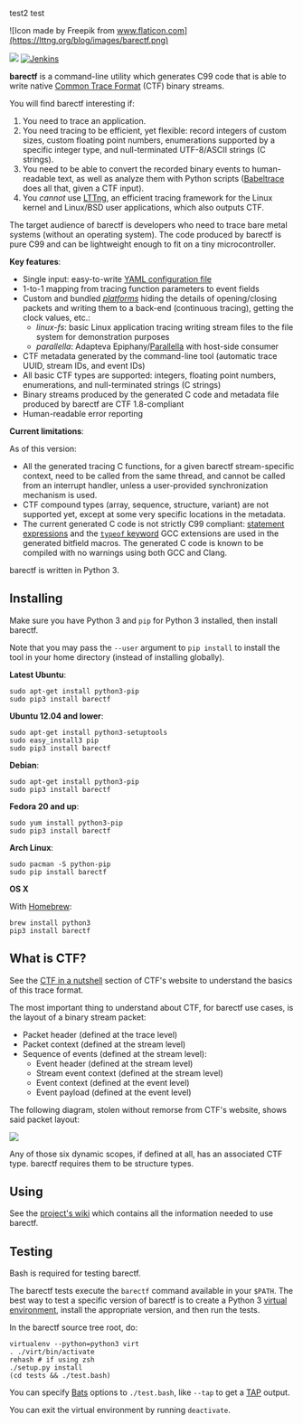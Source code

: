 test2
test

![Icon made by Freepik from www.flaticon.com](https://lttng.org/blog/images/barectf.png)

[![](https://img.shields.io/pypi/v/barectf.svg)](https://pypi.python.org/pypi/barectf)
[![Jenkins](https://img.shields.io/jenkins/s/https/ci.lttng.org/barectf.svg)](https://ci.lttng.org/job/barectf)

**barectf** is a command-line utility which generates C99
code that is able to write native [Common Trace Format](http://diamon.org/ctf)
(CTF) binary streams.

You will find barectf interesting if:

  1. You need to trace an application.
  2. You need tracing to be efficient, yet flexible:
     record integers of custom sizes, custom floating point numbers,
     enumerations supported by a specific integer type, and
     null-terminated UTF-8/ASCII strings (C strings).
  3. You need to be able to convert the recorded binary events to
     human-readable text, as well as analyze them with Python scripts
     ([Babeltrace](http://diamon.org/babeltrace/) does all that,
     given a CTF input).
  4. You _cannot_ use [LTTng](http://lttng.org/), an efficient tracing
     framework for the Linux kernel and Linux/BSD user applications, which
     also outputs CTF.

The target audience of barectf is developers who need to trace bare metal
systems (without an operating system). The code produced by barectf
is pure C99 and can be lightweight enough to fit on a tiny microcontroller.

**Key features**:

  * Single input: easy-to-write [YAML configuration
    file](https://github.com/efficios/barectf/wiki/Writing-the-YAML-configuration-file)
  * 1-to-1 mapping from tracing function parameters to event fields
  * Custom and bundled
    [_platforms_](https://github.com/efficios/barectf/wiki/barectf-platform)
    hiding the details of opening/closing packets and writing them to a
    back-end (continuous tracing), getting the clock values, etc.:
    * _linux-fs_: basic Linux application tracing writing stream files to
      the file system for demonstration purposes
    * _parallella_: Adapteva Epiphany/[Parallella](http://parallella.org/)
      with host-side consumer
  * CTF metadata generated by the command-line tool (automatic trace UUID,
    stream IDs, and event IDs)
  * All basic CTF types are supported: integers, floating point numbers,
    enumerations, and null-terminated strings (C strings)
  * Binary streams produced by the generated C code and metadata file
    produced by barectf are CTF 1.8-compliant
  * Human-readable error reporting

**Current limitations**:

As of this version:

  * All the generated tracing C functions, for a given barectf
    stream-specific context, need to be called from the same thread, and cannot
    be called from an interrupt handler, unless a user-provided
    synchronization mechanism is used.
  * CTF compound types (array, sequence, structure, variant) are not supported
    yet, except at some very specific locations in the metadata.
  * The current generated C code is not strictly C99 compliant:
    [statement expressions](https://gcc.gnu.org/onlinedocs/gcc/Statement-Exprs.html)
    and the
    [`typeof` keyword](https://gcc.gnu.org/onlinedocs/gcc/Typeof.html)
    GCC extensions are used in the generated bitfield macros. The
    generated C code is known to be compiled with no warnings using
    both GCC and Clang.

barectf is written in Python 3.


## Installing

Make sure you have Python 3 and `pip` for Python 3 installed, then
install barectf.

Note that you may pass the `--user` argument to
`pip install` to install the tool in your home directory (instead of
installing globally).

**Latest Ubuntu**:

    sudo apt-get install python3-pip
    sudo pip3 install barectf

**Ubuntu 12.04 and lower**:

    sudo apt-get install python3-setuptools
    sudo easy_install3 pip
    sudo pip3 install barectf

**Debian**:

    sudo apt-get install python3-pip
    sudo pip3 install barectf

**Fedora 20 and up**:

    sudo yum install python3-pip
    sudo pip3 install barectf

**Arch Linux**:

    sudo pacman -S python-pip
    sudo pip install barectf

**OS X**

With [Homebrew](http://brew.sh/):

    brew install python3
    pip3 install barectf


## What is CTF?

See the [CTF in a nutshell](http://diamon.org/ctf/#ctf-in-a-nutshell)
section of CTF's website to understand the basics of this
trace format.

The most important thing to understand about CTF, for barectf use
cases, is the layout of a binary stream packet:

  * Packet header (defined at the trace level)
  * Packet context (defined at the stream level)
  * Sequence of events (defined at the stream level):
    * Event header (defined at the stream level)
    * Stream event context (defined at the stream level)
    * Event context (defined at the event level)
    * Event payload (defined at the event level)

The following diagram, stolen without remorse from CTF's website, shows
said packet layout:

![](http://diamon.org/ctf/img/ctf-stream-packet.png)

Any of those six dynamic scopes, if defined at all, has an associated
CTF type. barectf requires them to be structure types.


## Using

See the [project's wiki](https://github.com/efficios/barectf/wiki) which
contains all the information needed to use barectf.


## Testing

Bash is required for testing barectf.

The barectf tests execute the `barectf` command available in your
`$PATH`. The best way to test a specific version of barectf is to create
a Python 3 [virtual environment](https://virtualenv.pypa.io/en/latest/),
install the appropriate version, and then run the tests.

In the barectf source tree root, do:

    virtualenv --python=python3 virt
    . ./virt/bin/activate
    rehash # if using zsh
    ./setup.py install
    (cd tests && ./test.bash)

You can specify [Bats](https://github.com/sstephenson/bats) options to
`./test.bash`, like `--tap` to get a [TAP](https://testanything.org/)
output.

You can exit the virtual environment by running `deactivate`.
